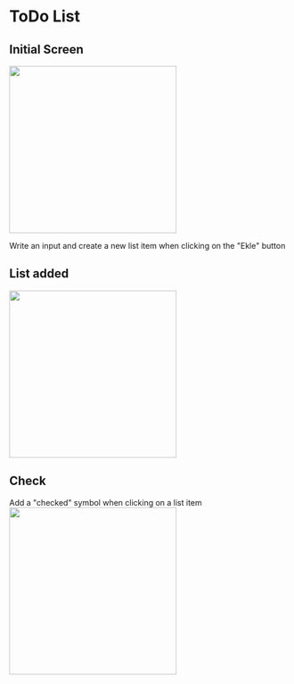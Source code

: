 # ToDo List

## Initial Screen
<img src="img/todo.png" width="300">

Write an input and create a new list item when clicking on the "Ekle" button

## List added
<img src="img/list.png" width="300">

## Check
Add a "checked" symbol when clicking on a list item
<img src="img/checked.png" width="300">